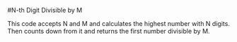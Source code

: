 #N-th Digit Divisible by M

This code accepts N and M and calculates the highest number with N digits. Then counts down from it and returns the first number divisible by M.
